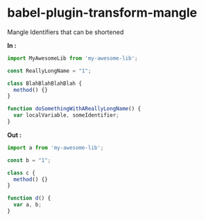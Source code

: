 # babel-plugin-transform-mangle

Mangle Identifiers that can be shortened

**In :**

```js
import MyAwesomeLib from 'my-awesome-lib';

const ReallyLongName = "1";

class BlahBlahBlahBlah {
  method() {}
}

function doSomethingWithAReallyLongName() {
  var localVariable, someIdentifier;
}
```

**Out :**

```js
import a from 'my-awesome-lib';

const b = "1";

class c {
  method() {}
}

function d() {
  var a, b;
}
```
